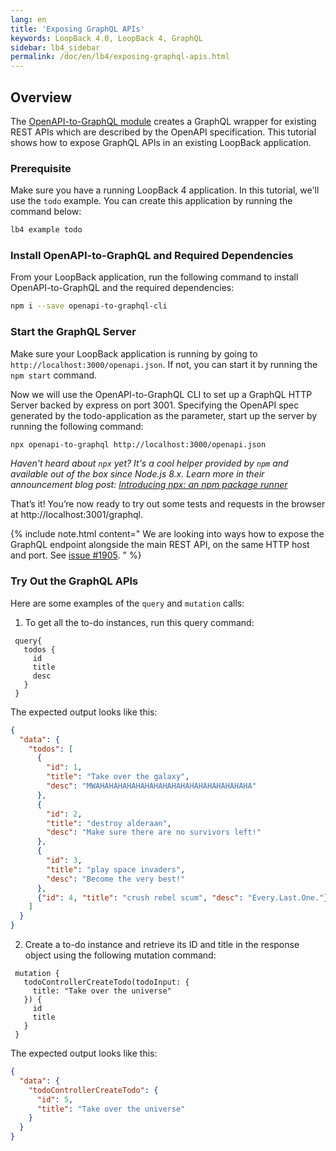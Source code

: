 ```yaml
---
lang: en
title: 'Exposing GraphQL APIs'
keywords: LoopBack 4.0, LoopBack 4, GraphQL
sidebar: lb4_sidebar
permalink: /doc/en/lb4/exposing-graphql-apis.html
---
```


## Overview

The
[OpenAPI-to-GraphQL module](https://www.npmjs.com/package/openapi-to-graphql)
creates a GraphQL wrapper for existing REST APIs which are described by the
OpenAPI specification. This tutorial shows how to expose GraphQL APIs in an
existing LoopBack application.

### Prerequisite

Make sure you have a running LoopBack 4 application. In this tutorial, we'll use
the `todo` example. You can create this application by running the command
below:

```sh
lb4 example todo
```

### Install OpenAPI-to-GraphQL and Required Dependencies

From your LoopBack application, run the following command to install
OpenAPI-to-GraphQL and the required dependencies:

```sh
npm i --save openapi-to-graphql-cli
```

### Start the GraphQL Server

Make sure your LoopBack application is running by going to
`http://localhost:3000/openapi.json`. If not, you can start it by running the
`npm start` command.

Now we will use the OpenAPI-to-GraphQL CLI to set up a GraphQL HTTP Server
backed by express on port 3001. Specifying the OpenAPI spec generated by the
todo-application as the parameter, start up the server by running the following
command:

```sh
npx openapi-to-graphql http://localhost:3000/openapi.json
```

_Haven't heard about `npx` yet? It's a cool helper provided by `npm` and
available out of the box since Node.js 8.x. Learn more in their announcement
blog post:
[Introducing npx: an npm package runner](https://medium.com/@maybekatz/introducing-npx-an-npm-package-runner-55f7d4bd282b)_

That’s it! You’re now ready to try out some tests and requests in the browser at
http://localhost:3001/graphql.

{% include note.html content="
We are looking into ways how to expose the GraphQL endpoint alongside the main REST API,
on the same HTTP host and port. See
[issue #1905](https://github.com/strongloop/loopback-next/issues/1905).
" %}

### Try Out the GraphQL APIs

Here are some examples of the `query` and `mutation` calls:

1. To get all the to-do instances, run this query command:

```
 query{
   todos {
     id
     title
     desc
   }
 }
```

The expected output looks like this:

```json
{
  "data": {
    "todos": [
      {
        "id": 1,
        "title": "Take over the galaxy",
        "desc": "MWAHAHAHAHAHAHAHAHAHAHAHAHAHAHAHAHAHA"
      },
      {
        "id": 2,
        "title": "destroy alderaan",
        "desc": "Make sure there are no survivors left!"
      },
      {
        "id": 3,
        "title": "play space invaders",
        "desc": "Become the very best!"
      },
      {"id": 4, "title": "crush rebel scum", "desc": "Every.Last.One."}
    ]
  }
}
```

2. Create a to-do instance and retrieve its ID and title in the response object
   using the following mutation command:

```
 mutation {
   todoControllerCreateTodo(todoInput: {
     title: "Take over the universe"
   }) {
     id
     title
   }
 }
```

The expected output looks like this:

```json
{
  "data": {
    "todoControllerCreateTodo": {
      "id": 5,
      "title": "Take over the universe"
    }
  }
}
```
